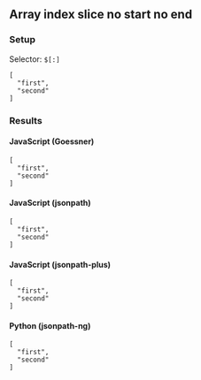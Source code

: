 ## Array index slice no start no end

### Setup
Selector: `$[:]`

    [
      "first",
      "second"
    ]

### Results
#### JavaScript (Goessner)

    [
      "first", 
      "second"
    ]

#### JavaScript (jsonpath)

    [
      "first", 
      "second"
    ]

#### JavaScript (jsonpath-plus)

    [
      "first", 
      "second"
    ]

#### Python (jsonpath-ng)

    [
      "first", 
      "second"
    ]

